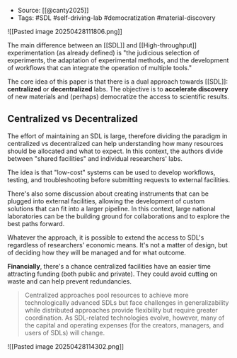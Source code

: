 
- Source: [[@canty2025]]
- Tags: #SDL #self-driving-lab #democratization #material-discovery

![[Pasted image 20250428111806.png]]

The main difference between an [[SDL]] and [[High-throughput]] experimentation (as already defined) is "the judicious selection of experiments, the adaptation of experimental methods, and the development of workflows that can integrate the operation of multiple tools."

The core idea of this paper is that there is a dual approach towards [[SDL]]: **centralized** or **decentralized** labs. The objective is to **accelerate discovery** of new materials and (perhaps) democratize the access to scientific results. 

## Centralized vs Decentralized
The effort of maintaining an SDL is large, therefore dividing the paradigm in centralized vs decentralized can help understanding how many resources should be allocated and what to expect. In this context, the authors divide between "shared facilities" and individual researchers' labs. 

The idea is that "low-cost" systems can be used to develop workflows, testing, and troubleshooting before submitting requests to external facilities. 

There's also some discussion about creating instruments that can be plugged into external facilities, allowing the development of custom solutions that can fit into a larger pipeline. In this context, large national laboratories can be the building ground for collaborations and to explore the best paths forward. 

Whatever the approach, it is possible to extend the access to SDL's regardless of researchers' economic means. It's not a matter of design, but of deciding how they will be managed and for what outcome. 

**Financially**, there's a chance centralized facilities have an easier time attracting funding (both public and private). They could avoid cutting on waste and can help prevent redundancies. 

> Centralized approaches pool resources to achieve more technologically advanced SDLs but face challenges in generalizability while distributed approaches provide flexibility but require greater coordination. As SDL-related technologies evolve, however, many of the capital and operating expenses (for the creators, managers, and users of SDLs) will change. 


![[Pasted image 20250428114302.png]]